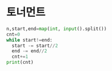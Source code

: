 # 토너먼트

```python
n,start,end=map(int, input().split())
cnt=0
while start!=end:
  start -= start//2
  end -= end//2
  cnt+=1
print(cnt)
```
